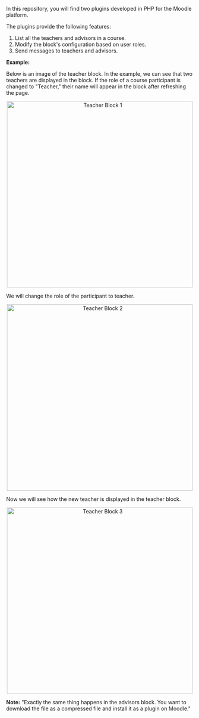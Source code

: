 In this repository, you will find two plugins developed in PHP for the Moodle platform.

The plugins provide the following features:

1. List all the teachers and advisors in a course.  
2. Modify the block's configuration based on user roles.  
3. Send messages to teachers and advisors.

**Example:**


Below is an image of the teacher block. In the example, we can see that two teachers are displayed in the block. If the role of a course participant is changed to "Teacher," their name will appear in the block after refreshing the page.

<div align="center">
    <img src="https://github.com/user-attachments/assets/a8aaae3e-a500-439c-a697-595089a5ff51" alt="Teacher Block 1" width="500">
</div>


We will change the role of the participant to teacher.

<div align="center">
    <img src="https://github.com/user-attachments/assets/15451e0e-54b2-4eb1-b1d6-5a375f2aa8a7" alt="Teacher Block 2" width="500">
</div>


Now we will see how the new teacher is displayed in the teacher block.

<div align="center">
    <img src="https://github.com/user-attachments/assets/211516b1-431b-428f-b05f-bd9511b2a59a" alt="Teacher Block 3" width="500">
</div>


**Note:** "Exactly the same thing happens in the advisors block. You want to download the file as a compressed file and install it as a plugin on Moodle."
